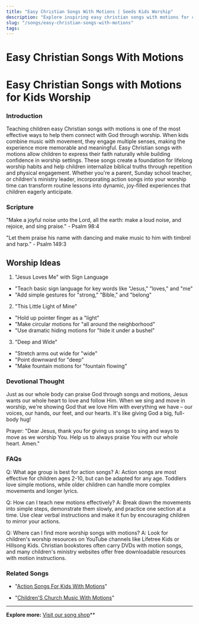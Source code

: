 ```yaml
---
title: "Easy Christian Songs With Motions | Seeds Kids Worship"
description: "Explore inspiring easy christian songs with motions for children's worship and faith development. Biblical music resources for families and ministry."
slug: "/songs/easy-christian-songs-with-motions"
tags:
---
```


# Easy Christian Songs With Motions

# Easy Christian Songs with Motions for Kids Worship

### Introduction
Teaching children easy Christian songs with motions is one of the most effective ways to help them connect with God through worship. When kids combine music with movement, they engage multiple senses, making the experience more memorable and meaningful. Easy Christian songs with motions allow children to express their faith naturally while building confidence in worship settings. These songs create a foundation for lifelong worship habits and help children internalize biblical truths through repetition and physical engagement. Whether you're a parent, Sunday school teacher, or children's ministry leader, incorporating action songs into your worship time can transform routine lessons into dynamic, joy-filled experiences that children eagerly anticipate.

### Scripture
"Make a joyful noise unto the Lord, all the earth: make a loud noise, and rejoice, and sing praise." - Psalm 98:4

"Let them praise his name with dancing and make music to him with timbrel and harp." - Psalm 149:3

## Worship Ideas
1. "Jesus Loves Me" with Sign Language
- "Teach basic sign language for key words like "Jesus," "loves," and "me"
- "Add simple gestures for "strong," "Bible," and "belong"

2. "This Little Light of Mine"
- "Hold up pointer finger as a "light"
- "Make circular motions for "all around the neighborhood"
- "Use dramatic hiding motions for "hide it under a bushel"

3. "Deep and Wide"
- "Stretch arms out wide for "wide"
- "Point downward for "deep"
- "Make fountain motions for "fountain flowing"

### Devotional Thought
Just as our whole body can praise God through songs and motions, Jesus wants our whole heart to love and follow Him. When we sing and move in worship, we're showing God that we love Him with everything we have – our voices, our hands, our feet, and our hearts. It's like giving God a big, full-body hug!

Prayer: "Dear Jesus, thank you for giving us songs to sing and ways to move as we worship You. Help us to always praise You with our whole heart. Amen."

### FAQs
Q: What age group is best for action songs?
A: Action songs are most effective for children ages 2-10, but can be adapted for any age. Toddlers love simple motions, while older children can handle more complex movements and longer lyrics.

Q: How can I teach new motions effectively?
A: Break down the movements into simple steps, demonstrate them slowly, and practice one section at a time. Use clear verbal instructions and make it fun by encouraging children to mirror your actions.

Q: Where can I find more worship songs with motions?
A: Look for children's worship resources on YouTube channels like Lifetree Kids or Hillsong Kids. Christian bookstores often carry DVDs with motion songs, and many children's ministry websites offer free downloadable resources with motion instructions.

### Related Songs

- "[Action Songs For Kids With Motions](/songs/action-songs-for-kids-with-motions/)"

- "[Children'S Church Music With Motions](/songs/children-s-church-music-with-motions/)"

---

**Explore more:** [Visit our song shop](https://seedskidsworship.com/shop)**

<!-- Schema Markup -->
<script type="application/ld+json">
{
  "@context": "https://schema.org",
  "@type": "MusicRecording",
  "name": "Easy Christian Songs With Motions",
  "byArtist": {
    "@type": "MusicGroup",
    "name": "Seeds Kids Worship"
  },
  "isFamilyFriendly": true,
  "url": "https://seedskidsworship.com/songs/easy-christian-songs-with-motions/"
}
</script>